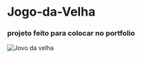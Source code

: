 # Jogo-da-Velha

### projeto feito para colocar no portfolio

![Jovo da velha](https://github.com/CarllosEduardo07/Jogo-da-Velha/assets/80606019/3096962e-c76a-4b43-aa35-c85720724b9d)

